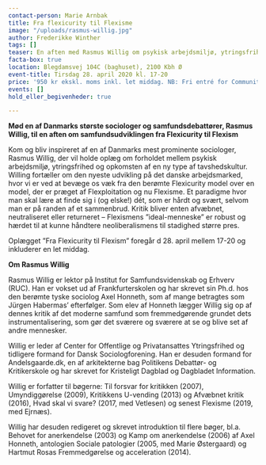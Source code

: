 ```yaml
---
contact-person: Marie Arnbak
title: Fra flexicurity til Flexisme
image: "/uploads/rasmus-willig.jpg"
author: Frederikke Winther
tags: []
teaser: En aften med Rasmus Willig om psykisk arbejdsmiljø, ytringsfrihed og tavshedskultur
facta-box: true
location: Blegdamsvej 104C (baghuset), 2100 Kbh Ø
event-title: Tirsdag 28. april 2020 kl. 17-20
price: '950 kr ekskl. moms inkl. let middag. NB: Fri entré for Community-medlemmer'
events: []
hold_eller_begivenheder: true

---
```

**Mød en af Danmarks største sociologer og samfundsdebattører, Rasmus Willig, til en aften om samfundsudviklingen fra Flexicurity til Flexism**

Kom og bliv inspireret af en af Danmarks mest prominente sociologer, Rasmus Willig, der vil holde oplæg om forholdet mellem psykisk arbejdsmiljø, ytringsfrihed og opkomsten af en ny type af tavshedskultur. Willing fortæller om den nyeste udvikling på det danske arbejdsmarked, hvor vi er ved at bevæge os væk fra den berømte Flexicurity model over en model, der er præget af Flexploitation og nu Flexisme. Et paradigme hvor man skal lære at finde sig i (og elske!) dét, som er hårdt og svært, selvom man er på randen af et sammenbrud. Kritik bliver enten afvæbnet, neutraliseret eller returneret – Flexismens ”ideal-menneske” er robust og hærdet til at kunne håndtere neoliberalismens til stadighed større pres.

Oplægget ”Fra Flexicurity til Flexism” foregår d 28. april mellem 17-20 og inkluderer en let middag.

**Om Rasmus Willig**

Rasmus Willig er lektor på Institut for Samfundsvidenskab og Erhverv (RUC). Han er vokset ud af Frankfurterskolen og har skrevet sin Ph.d. hos den berømte tyske sociolog Axel Honneth, som af mange betragtes som Jürgen Habermas’ efterfølger. Som elev af Honneth lægger Willig sig op af dennes kritik af det moderne samfund som fremmedgørende grundet dets instrumentalisering, som gør det sværere og sværere at se og blive set af andre mennesker.

Willig er leder af Center for Offentlige og Privatansattes Ytringsfrihed og tidligere formand for Dansk Sociologforening. Han er desuden formand for Andelsgaarde.dk, en af arkitekterne bag Politikens Debattør- og Kritikerskole og har skrevet for Kristeligt Dagblad og Dagbladet Information.

Willig er forfatter til bøgerne: Til forsvar for kritikken (2007), Umyndiggørelse (2009), Kritikkens U-vending (2013) og Afvæbnet kritik (2016), Hvad skal vi svare? (2017, med Vetlesen) og senest Flexisme (2019, med Ejrnæs).

Willig har desuden redigeret og skrevet introduktion til flere bøger, bl.a. Behovet for anerkendelse (2003) og Kamp om anerkendelse (2006) af Axel Honneth, antologien Sociale patologier (2005, med Marie Østergaard) og Hartmut Rosas Fremmedgørelse og acceleration (2014).